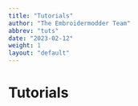 ```yaml
---
title: "Tutorials"
author: "The Embroidermodder Team"
abbrev: "tuts"
date: "2023-02-12"
weight: 1
layout: "default"
---
```


# Tutorials
